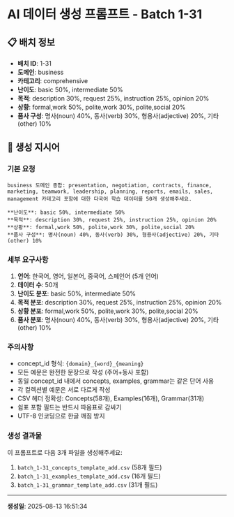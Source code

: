# AI 데이터 생성 프롬프트 - Batch 1-31

## 📋 배치 정보

- **배치 ID**: 1-31
- **도메인**: business
- **카테고리**: comprehensive
- **난이도**: basic 50%, intermediate 50%
- **목적**: description 30%, request 25%, instruction 25%, opinion 20%
- **상황**: formal,work 50%, polite,work 30%, polite,social 20%
- **품사 구성**: 명사(noun) 40%, 동사(verb) 30%, 형용사(adjective) 20%, 기타(other) 10%

## 🎯 생성 지시어

### 기본 요청
```
business 도메인 종합: presentation, negotiation, contracts, finance, marketing, teamwork, leadership, planning, reports, emails, sales, management 카테고리 포함에 대한 다국어 학습 데이터를 50개 생성해주세요.

**난이도**: basic 50%, intermediate 50%
**목적**: description 30%, request 25%, instruction 25%, opinion 20%
**상황**: formal,work 50%, polite,work 30%, polite,social 20%
**품사 구성**: 명사(noun) 40%, 동사(verb) 30%, 형용사(adjective) 20%, 기타(other) 10%
```

### 세부 요구사항

1. **언어**: 한국어, 영어, 일본어, 중국어, 스페인어 (5개 언어)
2. **데이터 수**: 50개
3. **난이도 분포**: basic 50%, intermediate 50%
4. **목적 분포**: description 30%, request 25%, instruction 25%, opinion 20%
5. **상황 분포**: formal,work 50%, polite,work 30%, polite,social 20%
6. **품사 분포**: 명사(noun) 40%, 동사(verb) 30%, 형용사(adjective) 20%, 기타(other) 10%

### 주의사항

- concept_id 형식: `{domain}_{word}_{meaning}`
- 모든 예문은 완전한 문장으로 작성 (주어+동사 포함)
- 동일 concept_id 내에서 concepts, examples, grammar는 같은 단어 사용
- 각 컬렉션별 예문은 서로 다르게 작성
- CSV 헤더 정확성: Concepts(58개), Examples(16개), Grammar(31개)
- 쉼표 포함 필드는 반드시 따옴표로 감싸기
- UTF-8 인코딩으로 한글 깨짐 방지

### 생성 결과물

이 프롬프트로 다음 3개 파일을 생성해주세요:
1. `batch_1-31_concepts_template_add.csv` (58개 필드)
2. `batch_1-31_examples_template_add.csv` (16개 필드)  
3. `batch_1-31_grammar_template_add.csv` (31개 필드)

---

**생성일**: 2025-08-13 16:51:34
